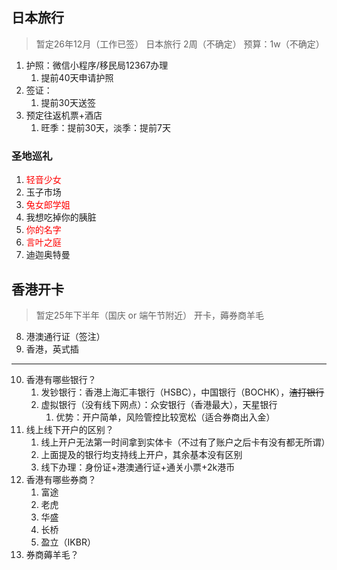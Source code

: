 ## 日本旅行
> 暂定26年12月（工作已签） 日本旅行 2周（不确定）
> 预算：1w（不确定）

1. 护照：微信小程序/移民局12367办理
	1. 提前40天申请护照
2. 签证：
	1. 提前30天送签
3. 预定往返机票+酒店
	1. 旺季：提前30天，淡季：提前7天



### 圣地巡礼

1. <font color="#ff0000">轻音少女</font>
2. 玉子市场
3. <font color="#ff0000">兔女郎学姐</font>
4. 我想吃掉你的胰脏
5. <font color="#ff0000">你的名字</font>
6. <font color="#ff0000">言叶之庭</font>
7. 迪迦奥特曼


## 香港开卡
> 暂定25年下半年（国庆 or 端午节附近）
> 开卡，薅券商羊毛

8. 港澳通行证（签注）
9. 香港，英式插


---

10. 香港有哪些银行？
	1. 发钞银行：香港上海汇丰银行（HSBC），中国银行（BOCHK），~~渣打银行~~
	2. 虚拟银行（没有线下网点）：众安银行（香港最大），天星银行
		1. 优势：开户简单，风险管控比较宽松（适合券商出入金）
11. 线上线下开户的区别？
	1. 线上开户无法第一时间拿到实体卡（不过有了账户之后卡有没有都无所谓）
	2. 上面提及的银行均支持线上开户，其余基本没有区别
	3. 线下办理：身份证+港澳通行证+通关小票+2k港币
12. 香港有哪些券商？
	1. 富途
	2. 老虎
	3. 华盛
	4. 长桥
	5. 盈立（IKBR）
13. 券商薅羊毛？